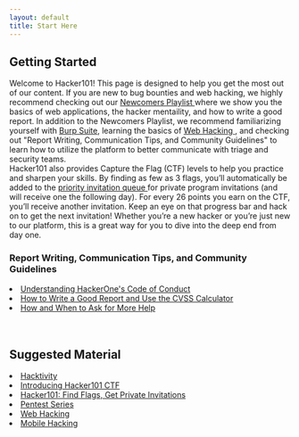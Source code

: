 ```yaml
---
layout: default
title: Start Here
---
```

<div class="container-fluid pt-3">
  <div class="row">
    <div class="col-md-7 mb-4 pb-2">
      <div class="mb-0">
        <h2 class="display-5">Getting Started</h2>
      </div>
      Welcome to Hacker101! This page is designed to help you get the most out of our content. If you are new to bug bounties and web hacking, we highly recommend checking out our <a href="/playlists/newcomers"> Newcomers Playlist </a> where we show you the basics of web applications, the hacker mentaility, and how to write a good report. In addition to the Newcomers Playlist, we recommend familiarizing yourself with <a href="/playlists/burp_suite"> Burp Suite</a>, learning the basics of <a href="/playlists/web_hacking"> Web Hacking </a>, and checking out "Report Writing, Communication Tips, and Community Guidelines" to learn how to utilize the platform to better communicate with triage and security teams. <br>
      Hacker101 also provides Capture the Flag (CTF) levels to help you practice and sharpen your skills. By finding as few as 3 flags, you’ll automatically be added to the <a href="https://docs.hackerone.com/hackers/invitations-priority-queue.html">priority invitation queue </a> for private program invitations (and will receive one the following day). For every 26 points you earn on the CTF, you’ll receive another invitation. Keep an eye on that progress bar and hack on to get the next invitation! Whether you’re a new hacker or you’re just new to our platform, this is a great way for you to dive into the deep end from day one.
      </div>
    <div class="col-md-4 mb-4 pb-2 border-left border-success">
      <h3> Report Writing, Communication Tips, and Community Guidelines</h3>
        <li><a href="/resources/articles/code_of_conduct">Understanding HackerOne's Code of Conduct</a></li>
        <li><a href="/resources/articles/writing_a_report_and_cvss">How to Write a Good Report and Use the CVSS Calculator</a></li>
        <li><a href="/resources/articles/asking_for_help">How and When to Ask for More Help</a></li> <br><br>
    <h2>Suggested Material</h2>
        <li><a href="https://hackerone.com/hacktivity">Hacktivity</a></li>
        <li><a href="https://www.hackerone.com/blog/Introducing-Hacker101-CTF">Introducing Hacker101 CTF</a></li>
        <li><a href="/playlists/burp_suite">Hacker101: Find Flags, Get Private Invitations</a></li>
        <li><a href="/playlists/pentesting_series">Pentest Series</a></li>
        <li><a href="/playlists/web_hacking">Web Hacking</a></li>
        <li><a href="/playlists/mobile_hacking">Mobile Hacking</a></li>
  </div>
</div>
